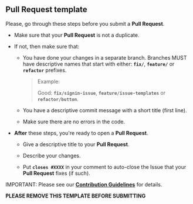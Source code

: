 ## Pull Request template

Please, go through these steps before you submit a **Pull Request**.

-   Make sure that your **Pull Request** is not a duplicate.

-   If not, then make sure that:

    -   You have done your changes in a separate branch.
        Branches MUST have descriptive names that start with either:
        **`fix/`**, **`feature/`** or **`refactor`** prefixes.

        > Example:
        >
        > Good: **`fix/signin-issue`**, **`feature/issue-templates`**
        > or **`refactor/button`**.

    -   You have a descriptive commit message with a short title (first line).

    -   Make sure there are no errors in the code.

-   **After** these steps, you're ready to open a **Pull Request**.

    -   Give a descriptive title to your **Pull Request**.

    -   Describe your changes.

    -   Put **`closes #XXXX`** in your comment to auto-close
        the Issue that your **Pull Request** fixes (if such).

IMPORTANT: Please see our
[**Contribution Guidelines**](https://github.com/Conqueror-Site-Builder/core/blob/main/CONTRIBUTING.md)
for details.

**PLEASE REMOVE THIS TEMPLATE BEFORE SUBMITTING**
